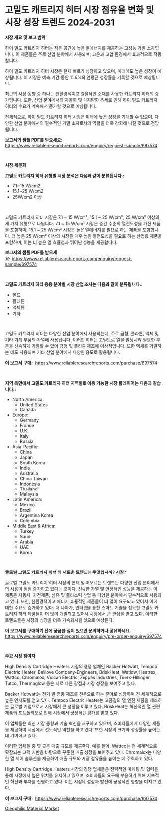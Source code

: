 <p><h1>고밀도 캐트리지 히터 시장 점유율 변화 및 시장 성장 트렌드 2024-2031</h1></p><p><strong>시장 개요 및 보고 범위</strong></p>
<p><p>하이 밀도 카트리지 히터는 작은 공간에 높은 열에너지를 제공하는 고성능 가열 소자입니다. 이 제품들은 주로 산업 분야에서 사용되며, 고온과 고압 환경에서 효과적으로 작동합니다.</p><p>하이 밀도 카트리지 히터 시장은 현재 빠르게 성장하고 있으며, 미래에도 높은 성장이 예상됩니다. 이 시장은 예측 기간 동안 11.6%의 연평균 성장률을 기록할 것으로 예상됩니다.</p><p>최근의 시장 동향 중 하나는 친환경적이고 효율적인 소재를 사용한 카트리지 히터의 증가입니다. 또한, 산업 분야에서의 자동화 및 디지턈화 추세로 인해 하이 밀도 카트리지 히터의 수요가 계속해서 증가할 것으로 예상됩니다.</p><p>전체적으로, 하이 밀도 카트리지 히터 시장은 미래에 높은 성장을 기대할 수 있으며, 다양한 산업 분야에서의 필수적인 가열 소자로서의 역할을 더욱 강화해 나갈 것으로 전망됩니다.</p></p>
<p><strong>보고서의 샘플 PDF를 받으세요:</strong> <a href="https://www.reliableresearchreports.com/enquiry/request-sample/697574">https://www.reliableresearchreports.com/enquiry/request-sample/697574</a></p>
<p>&nbsp;</p>
<p><strong>시장 세분화</strong></p>
<p><strong>고밀도 카트리지 히터 유형별 시장 분석은 다음과 같이 분류됩니다.:</strong></p>
<p><ul><li>7.1~15 W/cm2</li><li>15.1~25 W/cm2</li><li>25W/cm2 이상</li></ul></p>
<p>&nbsp;</p>
<p><p>고밀도 카트리지 히터 시장은 7.1 ~ 15 W/cm², 15.1 ~ 25 W/cm², 25 W/cm² 이상의 세 가지 유형으로 나뉩니다. 7.1 ~ 15 W/cm² 시장은 중간 수준의 열전도성을 가진 제품을 포함하며, 15.1 ~ 25 W/cm² 시장은 높은 열에너지를 필요로 하는 제품을 포함합니다. 더 높은 25 W/cm² 이상의 시장은 매우 높은 열전도성을 필요로 하는 산업용 제품을 포함하며, 이는 더 높은 열 효율성과 뛰어난 성능을 제공합니다.</p></p>
<p><strong>보고서의 샘플 PDF를 받으세요:</strong>&nbsp;<a href="https://www.reliableresearchreports.com/enquiry/request-sample/697574">https://www.reliableresearchreports.com/enquiry/request-sample/697574</a></p>
<p>&nbsp;</p>
<p><strong> 고밀도 카트리지 히터 응용 분야별 시장 산업 조사는 다음과 같이 분류됩니다.:</strong></p>
<p><ul><li>몰드</li><li>플래튼</li><li>액체류</li><li>기타</li></ul></p>
<p>&nbsp;</p>
<p><p>고밀도 카트리지 히터는 다양한 산업 분야에서 사용되는데, 주로 금형, 플라튼, 액체 및 기타 기계 부품의 가열에 사용됩니다. 이러한 히터는 고밀도로 열을 발생시켜 필요한 부분을 신속하게 가열할 수 있어 금형 및 플라튼 제조에 이상적입니다. 또한 액체를 가열하는 데도 사용되며 기타 산업 분야에서 다양한 용도로 활용됩니다.</p></p>
<p><strong>이 보고서 구매:</strong>&nbsp; <a href="https://www.reliableresearchreports.com/purchase/697574">https://www.reliableresearchreports.com/purchase/697574</a></p>
<p>&nbsp;</p>
<p><strong>지역 측면에서 고밀도 카트리지 히터 지역별로 이용 가능한 시장 플레이어는 다음과 같습니다.:</strong></p>
<p><ul>
    <li>
        North America:
        <ul>
            <li>United States</li>
            <li>Canada</li>
        </ul>
    </li>
    <li>
        Europe:
        <ul>
            <li>Germany</li>
            <li>France</li>
            <li>U.K.</li>
            <li>Italy</li>
            <li>Russia</li>
        </ul>
    </li>
    <li>
        Asia-Pacific:
        <ul>
            <li>China</li>
            <li>Japan</li>
            <li>South Korea</li>
            <li>India</li>
            <li>Australia</li>
            <li>China Taiwan</li>
            <li>Indonesia</li>
            <li>Thailand</li>
            <li>Malaysia</li>
        </ul>
    </li>
    <li>
        Latin America:
        <ul>
            <li>Mexico</li>
            <li>Brazil</li>
            <li>Argentina Korea</li>
            <li>Colombia</li>
        </ul>
    </li>
    <li>
        Middle East & Africa:
        <ul>
            <li>Turkey</li>
            <li>Saudi</li>
            <li>Arabia</li>
            <li>UAE</li>
            <li>Korea</li>
        </ul>
    </li>
    </ul></p>
<p>&nbsp;</p>
<p><strong>글로벌 고밀도 카트리지 히터 의 새로운 트렌드는 무엇입니까? 시장?</strong></p>
<p><p>글로벌 고밀도 카트리지 히터 시장의 현재 및 떠오르는 트렌드는 다양한 산업 분야에서의 사용이 점점 증가하고 있다는 것이다. 신속한 가열 및 안정적인 성능을 제공하는 이 제품은 자동차, 가전제품, 섬유 및 플라스틱 산업 등 다양한 분야에서 필수적으로 사용되고 있다. 또한, 친환경적이고 에너지 효율적인 제품들이 더 많이 요구되고 있어서 이에 대한 수요도 증가하고 있다. 더 나아가, 인터넷을 통한 스마트 기술을 접목한 고밀도 카트리지 히터 제품들이 더 많이 개발되고 있어서 시장에서 큰 관심을 받고 있다. 이러한 트렌드들은 시장의 성장을 더욱 가속화시킬 것으로 예상된다.</p></p>
<p><strong>이 보고서를 구매하기 전에 궁금한 점이 있으면 문의하거나 공유하세요.</strong>- <a href="https://www.reliableresearchreports.com/enquiry/pre-order-enquiry/697574">https://www.reliableresearchreports.com/enquiry/pre-order-enquiry/697574</a></p>
<p>&nbsp;</p>
<p><strong>주요 시장 참여자</strong></p>
<p><p>High Density Cartridge Heaters 시장의 경쟁 업체인 Backer Hotwatt, Tempco Electric Heater, Belilove Company-Engineers, BriskHeat, Watlow, Heatrex, Wattco, Chromalox, Vulcan Electric, Zoppas Industries, Tuerk-Hillinger, Tutco, Thermaglow 등은 서로 다른 강점과 시장 성장을 보여주고 있다.</p><p>Backer Hotwatt는 전기 열 영웅 제조를 전문으로 하는 분야로 성장하며 전 세계적으로 높은 인지도를 얻고 있다. Tempco Electric Heater는 고품질의 열 엔진 제품을 제조하는 글로벌 기업으로서 시장에서 큰 성장을 이루고 있다. BriskHeat는 혁신적인 열 관련 제품의 포트폴리오로 인해 시장에서 긍정적인 평가를 받고 있다.</p><p>이 업체들은 최신 시장 동향과 기술 혁신을 추구하고 있으며, 소비자들에게 다양한 제품을 제공하여 시장에서 선도적인 역할을 하고 있다. 또한 시장의 크기와 성장률을 높이는 데 기여하고 있다.</p><p>이러한 업체들 중 몇 곳은 매출 규모를 제공한다. 예를 들어, Wattco는 전 세계적으로 확장되는 고객 기반을 바탕으로 꾸준한 매출 성장을 보여주고 있다. Chromalox는 다양한 열 제어 솔루션을 제공하여 매출 규모와 시장 점유율을 높이는 데 주력하고 있다.</p><p>High Density Cartridge Heaters 시장의 경쟁 업체들은 전략적인 마케팅 및 협력을 통해 시장에서 높은 위치를 유지하고 있으며, 소비자들의 요구에 부응하기 위해 지속적인 혁신과 투자를 진행하고 있다. 이는 시장의 성장과 발전에 긍정적인 영향을 미치고 있다.</p></p>
<p><strong>이 보고서 구매:</strong>&nbsp;&nbsp;<a href="https://www.reliableresearchreports.com/purchase/697574">https://www.reliableresearchreports.com/purchase/697574</a></p>
<p><p><a href="https://artistic-helicopter-ca9.notion.site/Oleophilic-Material-Market-Size-Market-Trends-and-Growth-Outlook-forecasted-for-period-from-2024-t-9360a3d4bbc04d30836aeaa48b31dcac">Oleophilic Material Market</a></p></p>
